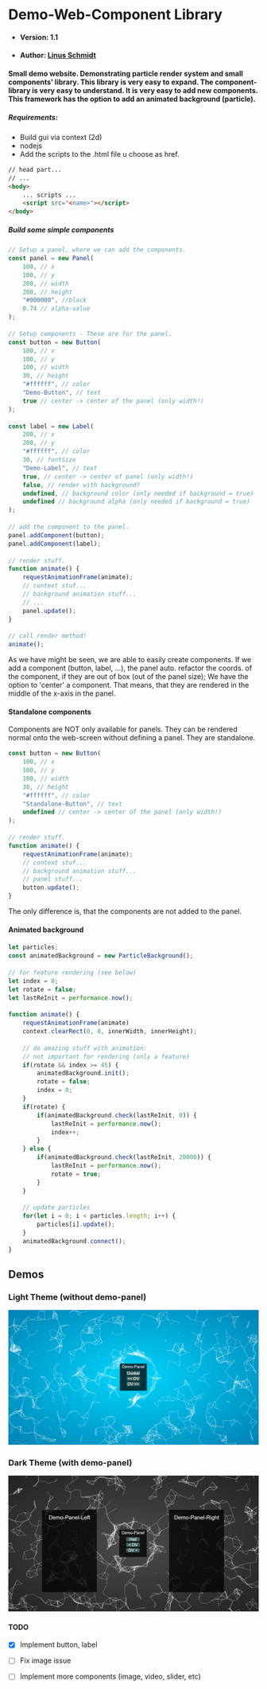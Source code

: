 # Demo-Web-Component Library
* #### Version: 1.1 
* #### Author: [Linus Schmidt](http://github.com/Lxnus)

#### Small demo website. Demonstrating particle render system and small components' library. This library is very easy to expand. The component-library is very easy to understand. It is very easy to add new components. This framework has the option to add an animated background (particle).
##### Requirements:
* Build gui via context (2d)
* nodejs
* Add the scripts to the .html file u choose as href.
```html
// head part...
// ...
<body>
    ... scripts ...
    <script src="<name>"></script>
</body>
```

##### Build some simple components
```javascript
// Setup a panel, where we can add the components.
const panel = new Panel(
    100, // x
    100, // y
    200, // width
    200, // height
    "#000000", //black
    0.74 // alpha-value
);

// Setup components - These are for the panel.
const button = new Button(
    100, // x
    100, // y
    100, // width
    30, // height
    "#ffffff", // color
    "Demo-Button", // text
    true // center -> center of the panel (only width!)
);

const label = new Label(
    200, // x
    200, // y
    "#ffffff", // color
    30, // fontSize
    "Demo-Label", // text
    true, // center -> center of panel (only width!)
    false, // render with background?
    undefined, // background color (only needed if background = true)
    undefined // background alpha (only needed if background = true)
);

// add the component to the panel.
panel.addComponent(button);
panel.addComponent(label);

// render stuff.
function animate() {
    requestAnimationFrame(animate);
    // context stuf...
    // background animation stuff...
    // ...
    panel.update();
}

// call render method!
animate();
```
As we have might be seen, we are able to easily create components.
If we add a component (button, label, ...), the panel auto. refactor the coords.
of the component, if they are out of box (out of the panel size);
We have the option to 'center' a component. That means, that they are rendered in
the middle of the x-axis in the panel.


#### Standalone components
Components are NOT only available for panels. They can be rendered normal onto the web-screen
without defining a panel. They are standalone. 
```javascript
const button = new Button(
    100, // x
    100, // y
    100, // width
    30, // height
    "#ffffff", // color
    "Standalone-Button", // text
    undefined // center -> center of the panel (only width!)
);

// render stuff.
function animate() {
    requestAnimationFrame(animate);
    // context stuf...
    // background animation stuff...
    // panel stuff...
    button.update();
}
```
The only difference is, that the components are not added to the panel.

#### Animated background
```javascript
let particles;
const animatedBackground = new ParticleBackground();

// for feature rendering (see below)
let index = 0;
let rotate = false;
let lastReInit = performance.now();

function animate() {
    requestAnimationFrame(animate)
    context.clearRect(0, 0, innerWidth, innerHeight);
    
    // do amazing stuff with animation:
    // not important for rendering (only a feature)
    if(rotate && index >= 45) {
        animatedBackground.init();
        rotate = false;
        index = 0;
    }
    if(rotate) {
        if(animatedBackground.check(lastReInit, 0)) {
            lastReInit = performance.now();
            index++;
        }
    } else {
        if(animatedBackground.check(lastReInit, 20000)) {
            lastReInit = performance.now();
            rotate = true;
        }
    }
    
    // update particles
    for(let i = 0; i < particles.length; i++) {
        particles[i].update();
    }
    animatedBackground.connect();
}
```

## Demos
### Light Theme (without demo-panel)
![Light-Theme](img/light.png)

### Dark Theme (with demo-panel)
![Dark-Theme](img/dark.png)

#### TODO
- [x] Implement button, label
 
- [ ] Fix image issue 
 
- [ ] Implement more components (image, video, slider, etc)
